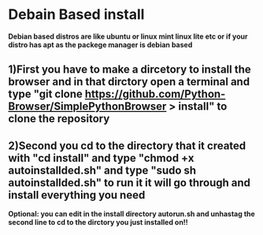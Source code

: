 # Debain Based install
**Debian based distros are like ubuntu or linux mint linux lite etc or if your distro has apt as the packege manager is debian based**

## 1)First you have to make a dircetory to install the browser and in that dirctory open a terminal and type "git clone https://github.com/Python-Browser/SimplePythonBrowser > install" to clone the repository
## 2)Second you cd to the directory that it created with "cd install" and type "chmod +x autoinstallded.sh" and type "sudo sh autoinstallded.sh" to run it it will go through and install everything you need

**Optional: you can edit in the install directory autorun.sh and unhastag the second line to cd to the dirctory you just installed on!!**